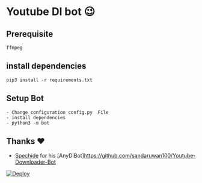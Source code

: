 # Youtube Dl bot 😉
## Prerequisite
    ffmpeg
  
    
## install dependencies
    pip3 install -r requirements.txt


## Setup Bot
    - Change configuration config.py  File
    - install dependencies
    - python3 -m bot
    
## Thanks ❤️
* [Spechide](https://telegram.dog/SpEcHIDe) for his [AnyDlBot]https://github.com/sandaruwan100/Youtube-Downloader-Bot

[![Deploy](https://www.herokucdn.com/deploy/button.svg)](https://heroku.com/deploy?template=https://github.com/aryanvikash/Youtube-Downloader-Bot/tree/master)

